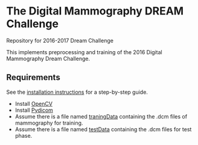 # The Digital Mammography DREAM Challenge
Repository for 2016-2017 Dream Challenge

This implements preprocessing and training of the 2016 Digital Mammography Dream Challenge.

## Requirements
See the [installation instructions](INSTALL.md) for a step-by-step guide.
- Install [OpenCV]()
- Install [Pydicom]()
- Assume there is a file named [traningData]() containing the .dcm files of mammography for training.
- Assume there is a file named [testData]() containing the .dcm files for test phase.
